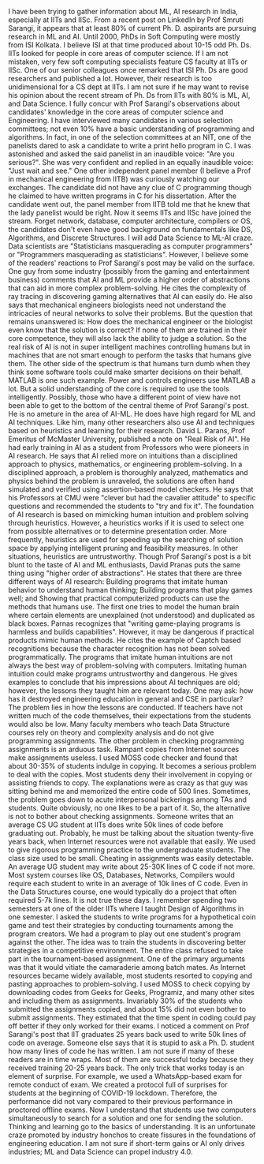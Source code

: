 I have been trying to gather information about ML, AI research in India, especially at IITs and IISc. From a recent post on LinkedIn by Prof Smruti Sarangi, it appears that at least 80% of current Ph. D. aspirants are pursuing research in ML and AI. Until 2000, PhDs in Soft Computing were mostly from ISI Kolkata. I believe ISI at that time produced about 10-15 odd Ph. Ds. IITs looked for people in core areas of computer science. If I am not mistaken, very few soft computing specialists feature CS faculty at IITs or IISc. One of our senior colleagues once remarked that ISI Ph. Ds are good researchers and published a lot. However, their research is too unidimensional for a CS dept at IITs. I am not sure if he may want to revise his opinion about the recent stream of Ph. Ds from IITs with 80% is ML, AI, and Data Science.
I fully concur with Prof Sarangi's observations about candidates' knowledge in the core areas of computer science and Engineering. I have interviewed many candidates in various selection committees; not even 10% have a basic understanding of programming and algorithms. In fact, in one of the selection committees at an NIT, one of the panelists dared to ask a candidate to write a print hello program in C. I was astonished and asked the said panelist in an inaudible voice: "Are you serious?". She was very confident and replied in an equally inaudible voice: "Just wait and see." One other independent panel member (I believe a Prof in mechanical engineering from IITB) was curiously watching our exchanges. The candidate did not have any clue of C programming though he claimed to have written programs in C for his dissertation. After the candidate went out, the panel member from IITB told me that he knew that the lady panelist would be right. Now it seems IITs and IISc have joined the stream.
 Forget network, database, computer architecture, compilers or OS, the candidates don't even have good background on fundamentals like DS, Algorithms, and Discrete Structures.
I will add Data Science to ML-AI craze. Data scientists are "Statisticians masquerading as computer programmers" or "Programmers masquerading as statisticians". However, I believe some of the readers' reactions to Prof Sarangi's post may be valid on the surface. One guy from some industry (possibly from the gaming and entertainment business) comments that AI and ML provide a higher order of abstractions that can aid in more complex problem-solving. He cites the complexity of ray tracing in discovering gaming alternatives that AI can easily do. He also says that mechanical engineers biologists need not understand the intricacies of neural networks to solve their problems. But the question that remains unanswered is:
How does the mechanical engineer or the biologist even know that the solution is correct?
If none of them are trained in their core competence, they will also lack the ability to judge a solution. So the real risk of AI is not in super intelligent machines controlling humans but in machines that are not smart enough to perform the tasks that humans give them. The other side of the spectrum is that humans turn dumb when they think some software tools could make smarter decisions on their behalf.
 MATLAB is one such example. Power and controls engineers use MATLAB a lot. But a solid understanding of the core is required to use the tools intelligently. Possibly, those who have a different point of view have not been able to get to the bottom of the central theme of Prof Sarangi's post. He is no ameture in the area of AI-ML. He does have high regard for ML and AI techniques. Like him, many other researchers also use AI and techniques based on heuristics and learning for their research.
David L. Parans, Prof Emeritus of McMaster University, published a note on "Real Risk of AI". He had early training in AI as a student from Professors who were pioneers in AI research. He says that AI relied more on intuitions than a disciplined approach to physics, mathematics, or engineering problem-solving. In a disciplined approach, a problem is thoroughly analyzed, mathematics and physics behind the problem is unraveled, the solutions are often hand simulated and verified using assertion-based model checkers. He says that his Professors at CMU were "clever but had the cavalier attitude" to specific questions and recommended the students to "try and fix it". The foundation of AI research is based on mimicking human intuition and problem solving through heuristics. However, a heuristics works if it is used to select one from possible alternatives or to determine presentation order. More frequently, heuristics are used for speeding up the searching of solution space by applying intelligent pruning and feasibility measures. In other situations, heuristics are untrustworthy. Though Prof Sarangi's post is a bit blunt to the taste of AI and ML enthusiasts, David Pranas puts the same thing using "higher order of abstractions". He states that there are three different ways of AI research:
Building programs that imitate human behavior to understand human thinking;
Building programs that play games well; and
Showing that practical computerized products can use the methods that humans use.
The first one tries to model the human brain where certain elements are unexplained (not understood) and duplicated as black boxes. Parnas recognizes that 
"writing game-playing programs is harmless and builds capabilities". However, it may be dangerous if practical products mimic human methods. He cites the 
example of Captch based recognitions because the character recognition has not been solved programmatically. The programs that imitate human intuitions are 
not always the best way of problem-solving with computers. Imitating human intuition could make programs untrustworthy and dangerous. He gives examples to 
conclude that his impressions about AI techniques are old; however, the lessons they taught him are relevant today.
One may ask: how has it destroyed engineering education in general and CSE in particular? The problem lies in how the lessons are conducted. If teachers 
have not written much of the code themselves, their  expectations from the students would also be low. Many faculty members who teach Data Structure 
courses rely on theory and complexity analysis and do not give programming assignments. The other problem in checking programming assignments is an arduous 
task. Rampant copies from Internet sources make assignments useless. I used MOSS code checker and found that about 30-35% of students indulge in copying. 
It becomes a serious problem to deal with the copies. Most students deny their involvement in copying or assisting friends to copy. The explanations were 
as crazy as that guy was sitting behind me and memorized the entire code of 500 lines. Sometimes, the problem goes down to acute interpersonal bickerings 
among TAs and students. Quite obviously, no one likes to be a part of it. So, the alternative is not to bother about checking assignments.
Someone writes that an average CS UG student at IITs does write 50k lines of code before graduating out. Probably, he must be talking about the situation 
twenty-five years back, when Internet resources were not available that easily. We used to give rigorous programming practice to the undergraduate 
students. The class size used to be small. Cheating in assignments was easily detectable. An average UG student may write about 25-30K lines of C code if 
not more. Most system courses like OS, Databases, Networks, Compilers would require each student to write in an average of 10k lines of C code. Even in the 
Data Structures course, one would typically do a project that often required 5-7k lines. It is not true these days. I remember spending two semesters at 
one of the older IITs where I taught Design of Algorithms in one semester. I asked the students to write programs for a hypothetical coin game and test 
their strategies by conducting tournaments among the program creators. We had a program to play out one student's program against the other. The idea was 
to train the students in discovering better strategies in a competitive environment. The entire class refused to take part in the tournament-based 
assignment. One of the primary arguments was that it would vitiate the camaraderie among batch mates.
As Internet resources became widely available, most students resorted to copying and pasting approaches to problem-solving. I used MOSS to check copying by 
downloading codes from Geeks for Geeks, Programiz, and many other sites and including them as assignments. Invariably 30% of the students who submitted the 
assignments copied, and about 15% did not even bother to submit assignments. They estimated that the time spent in coding could pay off better if they only 
worked for their exams. I noticed a comment on Prof Sarangi's post that IIT graduates 25 years back used to write 50k lines of code on average. Someone 
else says that it is stupid to ask a Ph. D. student how many lines of code he has written. I am not sure if many of these readers are in time wraps. Most 
of them are successful today because they received training 20-25 years back. The only trick that works today is an element of surprise. For example, we 
used a WhatsApp-based exam for remote conduct of exam. We created a protocol full of surprises for students at the beginning of COVID-19 lockdown. 
Therefore, the performance did not vary compared to their previous performance in proctored offline exams. Now I understand that students use two computers 
simultaneously to search for a solution and one for sending the solution. Thinking and learning go to the basics of understanding.
It is an unfortunate craze promoted by industry honchos to create fissures in the foundations of engineering education. I am not sure if short-term gains 
or AI only drives industries; ML and Data Science can propel industry 4.0.
